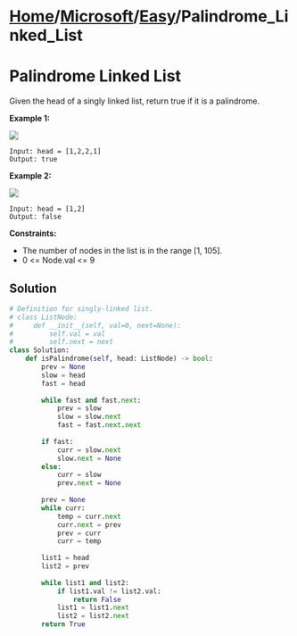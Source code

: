 # [Home](./../..)/[Microsoft](./..)/[Easy](./)/Palindrome_Linked_List
<h1>Palindrome Linked List</h1>

<p>
Given the head of a singly linked list, return true if it is a palindrome.

</p>

<b>Example 1:</b>

<img src="https://assets.leetcode.com/uploads/2021/03/03/pal1linked-list.jpg">

    Input: head = [1,2,2,1]
    Output: true
    
<b>Example 2:</b>

<img src="https://assets.leetcode.com/uploads/2021/03/03/pal2linked-list.jpg">

    Input: head = [1,2]
    Output: false

<b>Constraints:</b>

- The number of nodes in the list is in the range [1, 105].
- 0 <= Node.val <= 9

<h2>Solution</h2>

```python
# Definition for singly-linked list.
# class ListNode:
#     def __init__(self, val=0, next=None):
#         self.val = val
#         self.next = next
class Solution:
    def isPalindrome(self, head: ListNode) -> bool:
        prev = None
        slow = head
        fast = head
        
        while fast and fast.next:
            prev = slow
            slow = slow.next
            fast = fast.next.next
        
        if fast:
            curr = slow.next
            slow.next = None    
        else:
            curr = slow
            prev.next = None
        
        prev = None
        while curr:
            temp = curr.next
            curr.next = prev
            prev = curr
            curr = temp
        
        list1 = head
        list2 = prev
        
        while list1 and list2:
            if list1.val != list2.val:
                return False
            list1 = list1.next
            list2 = list2.next
        return True
```
